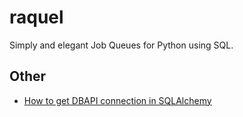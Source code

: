 # raquel

Simply and elegant Job Queues for Python using SQL.

## Other

* [How to get DBAPI connection in SQLAlchemy](https://docs.sqlalchemy.org/en/20/faq/connections.html)
